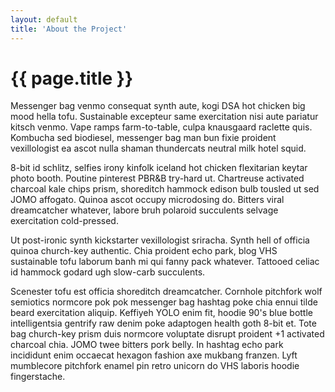 ```yaml
---
layout: default
title: 'About the Project'
---
```

# {{ page.title }}

Messenger bag venmo consequat synth aute, kogi DSA hot chicken big mood hella tofu. Sustainable excepteur same exercitation nisi aute pariatur kitsch venmo. Vape ramps farm-to-table, culpa knausgaard raclette quis. Kombucha sed biodiesel, messenger bag man bun fixie proident vexillologist ea ascot nulla shaman thundercats neutral milk hotel squid.

8-bit id schlitz, selfies irony kinfolk iceland hot chicken flexitarian keytar photo booth. Poutine pinterest PBR&B try-hard ut. Chartreuse activated charcoal kale chips prism, shoreditch hammock edison bulb tousled ut sed JOMO affogato. Quinoa ascot occupy microdosing do. Bitters viral dreamcatcher whatever, labore bruh polaroid succulents selvage exercitation cold-pressed.

Ut post-ironic synth kickstarter vexillologist sriracha. Synth hell of officia quinoa church-key authentic. Chia proident echo park, blog VHS sustainable tofu laborum banh mi qui fanny pack whatever. Tattooed celiac id hammock godard ugh slow-carb succulents.

Scenester tofu est officia shoreditch dreamcatcher. Cornhole pitchfork wolf semiotics normcore pok pok messenger bag hashtag poke chia ennui tilde beard exercitation aliquip. Keffiyeh YOLO enim fit, hoodie 90's blue bottle intelligentsia gentrify raw denim poke adaptogen health goth 8-bit et. Tote bag church-key prism duis normcore voluptate disrupt proident +1 activated charcoal chia. JOMO twee bitters pork belly. In hashtag echo park incididunt enim occaecat hexagon fashion axe mukbang franzen. Lyft mumblecore pitchfork enamel pin retro unicorn do VHS laboris hoodie fingerstache.